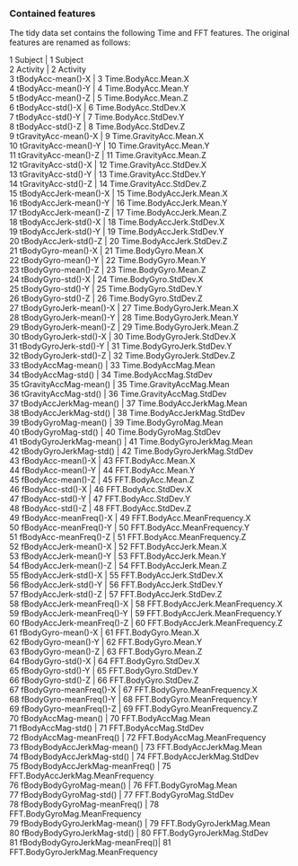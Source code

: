 ### Contained features

The tidy data set contains the following Time and FFT features.
The original features are renamed as follows:

1	Subject                        |		1	Subject  
2	Activity                       |		2	Activity  
3	tBodyAcc-mean()-X              |		3	Time.BodyAcc.Mean.X  
4	tBodyAcc-mean()-Y              |		4	Time.BodyAcc.Mean.Y  
5	tBodyAcc-mean()-Z              |		5	Time.BodyAcc.Mean.Z  
6	tBodyAcc-std()-X               |		6	Time.BodyAcc.StdDev.X  
7	tBodyAcc-std()-Y               |		7	Time.BodyAcc.StdDev.Y  
8	tBodyAcc-std()-Z               |		8	Time.BodyAcc.StdDev.Z  
9	tGravityAcc-mean()-X           |		9	Time.GravityAcc.Mean.X  
10	tGravityAcc-mean()-Y           |		10	Time.GravityAcc.Mean.Y  
11	tGravityAcc-mean()-Z           |		11	Time.GravityAcc.Mean.Z    
12	tGravityAcc-std()-X            |		12	Time.GravityAcc.StdDev.X  
13	tGravityAcc-std()-Y            |		13	Time.GravityAcc.StdDev.Y  
14	tGravityAcc-std()-Z            |		14	Time.GravityAcc.StdDev.Z  
15	tBodyAccJerk-mean()-X          |		15	Time.BodyAccJerk.Mean.X  
16	tBodyAccJerk-mean()-Y          |		16	Time.BodyAccJerk.Mean.Y  
17	tBodyAccJerk-mean()-Z          |		17	Time.BodyAccJerk.Mean.Z  
18	tBodyAccJerk-std()-X           |		18	Time.BodyAccJerk.StdDev.X  
19	tBodyAccJerk-std()-Y           |		19	Time.BodyAccJerk.StdDev.Y  
20	tBodyAccJerk-std()-Z           |		20	Time.BodyAccJerk.StdDev.Z  
21	tBodyGyro-mean()-X             |		21	Time.BodyGyro.Mean.X  
22	tBodyGyro-mean()-Y             |		22	Time.BodyGyro.Mean.Y  
23	tBodyGyro-mean()-Z             |		23	Time.BodyGyro.Mean.Z  
24	tBodyGyro-std()-X              |		24	Time.BodyGyro.StdDev.X  
25	tBodyGyro-std()-Y              |		25	Time.BodyGyro.StdDev.Y  
26	tBodyGyro-std()-Z              |		26	Time.BodyGyro.StdDev.Z  
27	tBodyGyroJerk-mean()-X         |		27	Time.BodyGyroJerk.Mean.X  
28	tBodyGyroJerk-mean()-Y         |		28	Time.BodyGyroJerk.Mean.Y  
29	tBodyGyroJerk-mean()-Z         |		29	Time.BodyGyroJerk.Mean.Z  
30	tBodyGyroJerk-std()-X          |		30	Time.BodyGyroJerk.StdDev.X  
31	tBodyGyroJerk-std()-Y          |		31	Time.BodyGyroJerk.StdDev.Y  
32	tBodyGyroJerk-std()-Z          |		32	Time.BodyGyroJerk.StdDev.Z  
33	tBodyAccMag-mean()             |		33	Time.BodyAccMag.Mean  
34	tBodyAccMag-std()              |		34	Time.BodyAccMag.StdDev  
35	tGravityAccMag-mean()          |		35	Time.GravityAccMag.Mean  
36	tGravityAccMag-std()           |		36	Time.GravityAccMag.StdDev  
37	tBodyAccJerkMag-mean()         |		37	Time.BodyAccJerkMag.Mean  
38	tBodyAccJerkMag-std()          |		38	Time.BodyAccJerkMag.StdDev  
39	tBodyGyroMag-mean()            |		39	Time.BodyGyroMag.Mean  
40	tBodyGyroMag-std()             |		40	Time.BodyGyroMag.StdDev  
41	tBodyGyroJerkMag-mean()        |		41	Time.BodyGyroJerkMag.Mean  
42	tBodyGyroJerkMag-std()         |		42	Time.BodyGyroJerkMag.StdDev  
43	fBodyAcc-mean()-X              |		43	FFT.BodyAcc.Mean.X  
44	fBodyAcc-mean()-Y              |		44	FFT.BodyAcc.Mean.Y  
45	fBodyAcc-mean()-Z              |		45	FFT.BodyAcc.Mean.Z  
46	fBodyAcc-std()-X               |		46	FFT.BodyAcc.StdDev.X  
47	fBodyAcc-std()-Y               |		47	FFT.BodyAcc.StdDev.Y  
48	fBodyAcc-std()-Z               |		48	FFT.BodyAcc.StdDev.Z  
49	fBodyAcc-meanFreq()-X          |		49	FFT.BodyAcc.MeanFrequency.X  
50	fBodyAcc-meanFreq()-Y          |		50	FFT.BodyAcc.MeanFrequency.Y  
51	fBodyAcc-meanFreq()-Z          |		51	FFT.BodyAcc.MeanFrequency.Z  
52	fBodyAccJerk-mean()-X          |		52	FFT.BodyAccJerk.Mean.X  
53	fBodyAccJerk-mean()-Y          |		53	FFT.BodyAccJerk.Mean.Y  
54	fBodyAccJerk-mean()-Z          |		54	FFT.BodyAccJerk.Mean.Z  
55	fBodyAccJerk-std()-X           |		55	FFT.BodyAccJerk.StdDev.X  
56	fBodyAccJerk-std()-Y           |		56	FFT.BodyAccJerk.StdDev.Y  
57	fBodyAccJerk-std()-Z           |		57	FFT.BodyAccJerk.StdDev.Z  
58	fBodyAccJerk-meanFreq()-X      |		58	FFT.BodyAccJerk.MeanFrequency.X  
59	fBodyAccJerk-meanFreq()-Y      |		59	FFT.BodyAccJerk.MeanFrequency.Y  
60	fBodyAccJerk-meanFreq()-Z      |		60	FFT.BodyAccJerk.MeanFrequency.Z  
61	fBodyGyro-mean()-X             |		61	FFT.BodyGyro.Mean.X  
62	fBodyGyro-mean()-Y             |		62	FFT.BodyGyro.Mean.Y  
63	fBodyGyro-mean()-Z             |		63	FFT.BodyGyro.Mean.Z  
64	fBodyGyro-std()-X              |		64	FFT.BodyGyro.StdDev.X  
65	fBodyGyro-std()-Y              |		65	FFT.BodyGyro.StdDev.Y  
66	fBodyGyro-std()-Z              |		66	FFT.BodyGyro.StdDev.Z  
67	fBodyGyro-meanFreq()-X         |		67	FFT.BodyGyro.MeanFrequency.X  
68	fBodyGyro-meanFreq()-Y         |		68	FFT.BodyGyro.MeanFrequency.Y  
69	fBodyGyro-meanFreq()-Z         |		69	FFT.BodyGyro.MeanFrequency.Z  
70	fBodyAccMag-mean()             |		70	FFT.BodyAccMag.Mean  
71	fBodyAccMag-std()              |		71	FFT.BodyAccMag.StdDev  
72	fBodyAccMag-meanFreq()         |		72	FFT.BodyAccMag.MeanFrequency  
73	fBodyBodyAccJerkMag-mean()     |		73	FFT.BodyAccJerkMag.Mean  
74	fBodyBodyAccJerkMag-std()      |		74	FFT.BodyAccJerkMag.StdDev  
75	fBodyBodyAccJerkMag-meanFreq() |		75	FFT.BodyAccJerkMag.MeanFrequency  
76	fBodyBodyGyroMag-mean()        |		76	FFT.BodyGyroMag.Mean  
77	fBodyBodyGyroMag-std()         |		77	FFT.BodyGyroMag.StdDev  
78	fBodyBodyGyroMag-meanFreq()    |		78	FFT.BodyGyroMag.MeanFrequency  
79	fBodyBodyGyroJerkMag-mean()    |		79	FFT.BodyGyroJerkMag.Mean  
80	fBodyBodyGyroJerkMag-std()     |		80	FFT.BodyGyroJerkMag.StdDev  
81	fBodyBodyGyroJerkMag-meanFreq()|		81	FFT.BodyGyroJerkMag.MeanFrequency  

